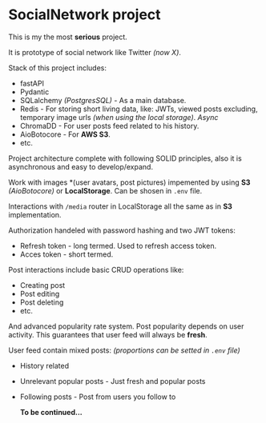 # SocialNetwork project
This is my the most **serious** project.

It is prototype of social network like Twitter _(now X)_. 

Stack of this project includes:
- fastAPI
- Pydantic
- SQLalchemy *(PostgresSQL)* - As a main database. 
- Redis - For storing short living data, like: JWTs, viewed posts excluding, temporary image urls _(when using the local storage)_. _Async_
- ChromaDD - For user posts feed related to his history. 
- AioBotocore - For **AWS S3**.
- etc.

Project architecture complete with following SOLID principles, also it is asynchronous and easy to develop/expand.

Work with images *(user avatars, post pictures) impemented by using **S3** *(AioBotocore)* or **LocalStorage**. Can be shosen in `.env` file.

Interactions with `/media` router in LocalStorage all the same as in **S3** implementation.

Authorization handeled with password hashing and two JWT tokens:
- Refresh token - long termed. Used to refresh access token.
- Acces token - short termed.

Post interactions include basic CRUD operations like:
- Creating post
- Post editing
- Post deleting
- etc.

And advanced popularity rate system. Post popularity depends on user activity. This guarantees that user feed will always be **fresh**.

User feed contain mixed posts: *(proportions can be setted in `.env` file)*
- History related
- Unrelevant popular posts - Just fresh and popular posts
- Following posts - Post from users you follow to

  **To be continued...**

